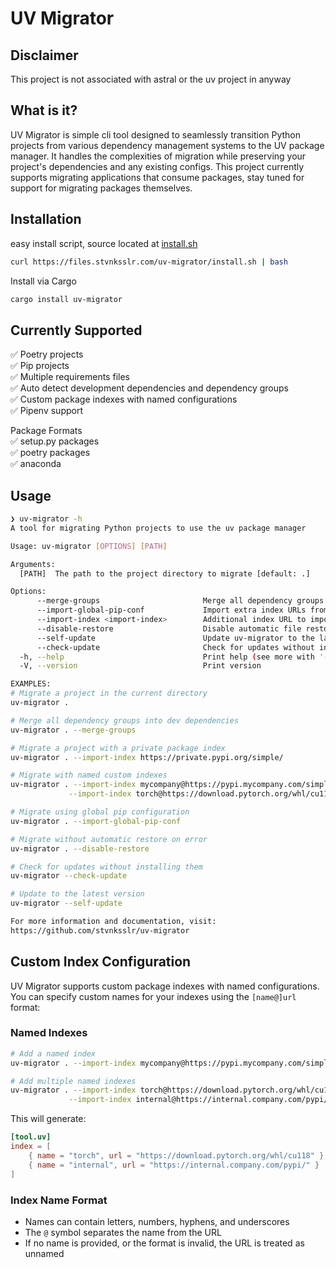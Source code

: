 # UV Migrator

## Disclaimer

This project is not associated with astral or the uv project in anyway

## What is it?

UV Migrator is simple cli tool designed to seamlessly transition Python projects from various dependency management systems to the UV package manager.
It handles the complexities of migration while preserving your project's dependencies and any existing configs. This project currently supports migrating
applications that consume packages, stay tuned for support for migrating packages themselves.

## Installation

easy install script, source located at [install.sh](https://github.com/stvnksslr/uv-migrator/blob/main/install.sh)

```sh
curl https://files.stvnksslr.com/uv-migrator/install.sh | bash
```

Install via Cargo

```sh
cargo install uv-migrator
```

## Currently Supported

✅ Poetry projects  
✅ Pip projects  
✅ Multiple requirements files  
✅ Auto detect development dependencies and dependency groups  
✅ Custom package indexes with named configurations  
✅ Pipenv support

Package Formats  
✅ setup.py packages  
✅ poetry packages  
✅ anaconda

## Usage

```sh
❯ uv-migrator -h
A tool for migrating Python projects to use the uv package manager

Usage: uv-migrator [OPTIONS] [PATH]

Arguments:
  [PATH]  The path to the project directory to migrate [default: .]

Options:
      --merge-groups                       Merge all dependency groups into the dev group
      --import-global-pip-conf             Import extra index URLs from ~/.pip/pip.conf
      --import-index <import-index>        Additional index URL to import (format: [name@]url)
      --disable-restore                    Disable automatic file restore on error
      --self-update                        Update uv-migrator to the latest version
      --check-update                       Check for updates without installing them
  -h, --help                               Print help (see more with '--help')
  -V, --version                            Print version

EXAMPLES:
# Migrate a project in the current directory
uv-migrator .

# Merge all dependency groups into dev dependencies
uv-migrator . --merge-groups

# Migrate a project with a private package index
uv-migrator . --import-index https://private.pypi.org/simple/

# Migrate with named custom indexes
uv-migrator . --import-index mycompany@https://pypi.mycompany.com/simple/ \
             --import-index torch@https://download.pytorch.org/whl/cu118

# Migrate using global pip configuration
uv-migrator . --import-global-pip-conf

# Migrate without automatic restore on error
uv-migrator . --disable-restore

# Check for updates without installing them
uv-migrator --check-update

# Update to the latest version
uv-migrator --self-update

For more information and documentation, visit:
https://github.com/stvnksslr/uv-migrator
```

## Custom Index Configuration

UV Migrator supports custom package indexes with named configurations. You can specify custom names for your indexes using the `[name@]url` format:

### Named Indexes

```sh
# Add a named index
uv-migrator . --import-index mycompany@https://pypi.mycompany.com/simple/

# Add multiple named indexes
uv-migrator . --import-index torch@https://download.pytorch.org/whl/cu118 \
             --import-index internal@https://internal.company.com/pypi/
```

This will generate:

```toml
[tool.uv]
index = [
    { name = "torch", url = "https://download.pytorch.org/whl/cu118" },
    { name = "internal", url = "https://internal.company.com/pypi/" }
]
```

### Index Name Format

- Names can contain letters, numbers, hyphens, and underscores
- The `@` symbol separates the name from the URL
- If no name is provided, or the format is invalid, the URL is treated as unnamed

